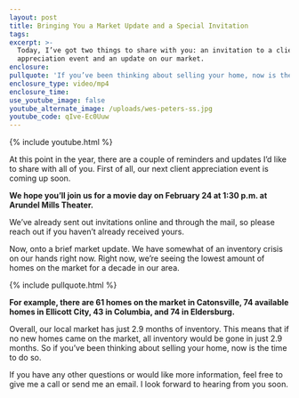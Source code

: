 ```yaml
---
layout: post
title: Bringing You a Market Update and a Special Invitation
tags:
excerpt: >-
  Today, I’ve got two things to share with you: an invitation to a client
  appreciation event and an update on our market.
enclosure:
pullquote: 'If you’ve been thinking about selling your home, now is the time to do so.'
enclosure_type: video/mp4
enclosure_time:
use_youtube_image: false
youtube_alternate_image: /uploads/wes-peters-ss.jpg
youtube_code: qIve-Ec0Uuw
---
```



{% include youtube.html %}

At this point in the year, there are a couple of reminders and updates I’d like to share with all of you. First of all, our next client appreciation event is coming up soon.

**We hope you’ll join us for a movie day on February 24 at 1:30 p.m. at Arundel Mills Theater.**

We’ve already sent out invitations online and through the mail, so please reach out if you haven’t already received yours.

Now, onto a brief market update. We have somewhat of an inventory crisis on our hands right now. Right now, we’re seeing the lowest amount of homes on the market for a decade in our area.

{% include pullquote.html %}

**For example, there are 61 homes on the market in Catonsville, 74 available homes in Ellicott City, 43 in Columbia, and 74 in Eldersburg.**

Overall, our local market has just 2.9 months of inventory. This means that if no new homes came on the market, all inventory would be gone in just 2.9 months. So if you’ve been thinking about selling your home, now is the time to do so.

If you have any other questions or would like more information, feel free to give me a call or send me an email. I look forward to hearing from you soon.